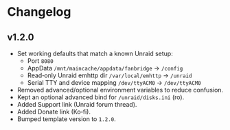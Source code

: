 # Changelog

## v1.2.0

- Set working defaults that match a known Unraid setup:
  - Port `8080`
  - AppData `/mnt/maincache/appdata/fanbridge` → `/config`
  - Read‑only Unraid emhttp dir `/var/local/emhttp` → `/unraid`
  - Serial TTY and device mapping `/dev/ttyACM0` → `/dev/ttyACM0`
- Removed advanced/optional environment variables to reduce confusion.
- Kept an optional advanced bind for `/unraid/disks.ini` (ro).
- Added Support link (Unraid forum thread).
- Added Donate link (Ko‑fi).
- Bumped template version to `1.2.0`.

